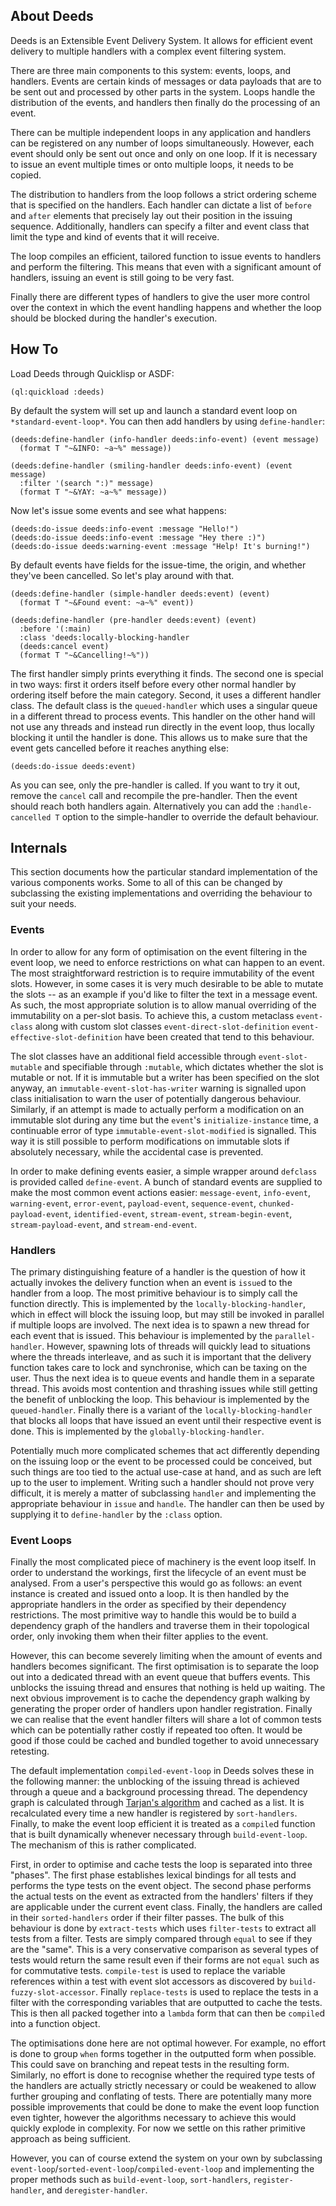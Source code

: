 ## About Deeds
Deeds is an Extensible Event Delivery System. It allows for efficient event delivery to multiple handlers with a complex event filtering system.

There are three main components to this system: events, loops, and handlers. Events are certain kinds of messages or data payloads that are to be sent out and processed by other parts in the system. Loops handle the distribution of the events, and handlers then finally do the processing of an event.

There can be multiple independent loops in any application and handlers can be registered on any number of loops simultaneously. However, each event should only be sent out once and only on one loop. If it is necessary to issue an event multiple times or onto multiple loops, it needs to be copied.

The distribution to handlers from the loop follows a strict ordering scheme that is specified on the handlers. Each handler can dictate a list of `before` and `after` elements that precisely lay out their position in the issuing sequence. Additionally, handlers can specify a filter and event class that limit the type and kind of events that it will receive.

The loop compiles an efficient, tailored function to issue events to handlers and perform the filtering. This means that even with a significant amount of handlers, issuing an event is still going to be very fast.

Finally there are different types of handlers to give the user more control over the context in which the event handling happens and whether the loop should be blocked during the handler's execution.

## How To
Load Deeds through Quicklisp or ASDF:

    (ql:quickload :deeds)

By default the system will set up and launch a standard event loop on `*standard-event-loop*`. You can then add handlers by using `define-handler`:

    (deeds:define-handler (info-handler deeds:info-event) (event message)
      (format T "~&INFO: ~a~%" message))
    
    (deeds:define-handler (smiling-handler deeds:info-event) (event message)
      :filter '(search ":)" message)
      (format T "~&YAY: ~a~%" message))

Now let's issue some events and see what happens:

    (deeds:do-issue deeds:info-event :message "Hello!")
    (deeds:do-issue deeds:info-event :message "Hey there :)")
    (deeds:do-issue deeds:warning-event :message "Help! It's burning!")

By default events have fields for the issue-time, the origin, and whether they've been cancelled. So let's play around with that.

    (deeds:define-handler (simple-handler deeds:event) (event)
      (format T "~&Found event: ~a~%" event))

    (deeds:define-handler (pre-handler deeds:event) (event)
      :before '(:main)
      :class 'deeds:locally-blocking-handler
      (deeds:cancel event)
      (format T "~&Cancelling!~%"))

The first handler simply prints everything it finds. The second one is special in two ways: first it orders itself before every other normal handler by ordering itself before the main category. Second, it uses a different handler class. The default class is the `queued-handler` which uses a singular queue in a different thread to process events. This handler on the other hand will not use any threads and instead run directly in the event loop, thus locally blocking it until the handler is done. This allows us to make sure that the event gets cancelled before it reaches anything else:

    (deeds:do-issue deeds:event)

As you can see, only the pre-handler is called. If you want to try it out, remove the `cancel` call and recompile the pre-handler. Then the event should reach both handlers again. Alternatively you can add the `:handle-cancelled T` option to the simple-handler to override the default behaviour.

## Internals
This section documents how the particular standard implementation of the various components works. Some to all of this can be changed by subclassing the existing implementations and overriding the behaviour to suit your needs.

### Events
In order to allow for any form of optimisation on the event filtering in the event loop, we need to enforce restrictions on what can happen to an event. The most straightforward restriction is to require immutability of the event slots. However, in some cases it is very much desirable to be able to mutate the slots -- as an example if you'd like to filter the text in a message event. As such, the most appropriate solution is to allow manual overriding of the immutability on a per-slot basis. To achieve this, a custom metaclass `event-class` along with custom slot classes `event-direct-slot-definition` `event-effective-slot-definition` have been created that tend to this behaviour.

The slot classes have an additional field accessible through `event-slot-mutable` and specifiable through `:mutable`, which dictates whether the slot is mutable or not. If it is immutable but a writer has been specified on the slot anyway, an `immutable-event-slot-has-writer` warning is signalled upon class initialisation to warn the user of potentially dangerous behaviour. Similarly, if an attempt is made to actually perform a modification on an immutable slot during any time but the `event`'s `initialize-instance` time, a continuable error of type `immutable-event-slot-modified` is signalled. This way it is still possible to perform modifications on immutable slots if absolutely necessary, while the accidental case is prevented.

In order to make defining events easier, a simple wrapper around `defclass` is provided called `define-event`. A bunch of standard events are supplied to make the most common event actions easier: `message-event`, `info-event`, `warning-event`, `error-event`, `payload-event`, `sequence-event`, `chunked-payload-event`, `identified-event`, `stream-event`, `stream-begin-event`, `stream-payload-event`, and `stream-end-event`.

### Handlers
The primary distinguishing feature of a handler is the question of how it actually invokes the delivery function when an event is `issue`d to the handler from a loop. The most primitive behaviour is to simply call the function directly. This is implemented by the `locally-blocking-handler`, which in effect will block the issuing loop, but may still be invoked in parallel if multiple loops are involved. The next idea is to spawn a new thread for each event that is issued. This behaviour is implemented by the `parallel-handler`. However, spawning lots of threads will quickly lead to situations where the threads interleave, and as such it is important that the delivery function takes care to lock and synchronise, which can be taxing on the user. Thus the next idea is to queue events and handle them in a separate thread. This avoids most contention and thrashing issues while still getting the benefit of unblocking the loop. This behaviour is implemented by the `queued-handler`. Finally there is a variant of the `locally-blocking-handler` that blocks all loops that have issued an event until their respective event is done. This is implemented by the `globally-blocking-handler`.

Potentially much more complicated schemes that act differently depending on the issuing loop or the event to be processed could be conceived, but such things are too tied to the actual use-case at hand, and as such are left up to the user to implement. Writing such a handler should not prove very difficult, it is merely a matter of subclassing `handler` and implementing the appropriate behaviour in `issue` and `handle`. The handler can then be used by supplying it to `define-handler` by the `:class` option.

### Event Loops
Finally the most complicated piece of machinery is the event loop itself. In order to understand the workings, first the lifecycle of an event must be analysed. From a user's perspective this would go as follows: an event instance is created and issued onto a loop. It is then handled by the appropriate handlers in the order as specified by their dependency restrictions. The most primitive way to handle this would be to build a dependency graph of the handlers and traverse them in their topological order, only invoking them when their filter applies to the event.

However, this can become severely limiting when the amount of events and handlers becomes significant. The first optimisation is to separate the loop out into a dedicated thread with an event queue that buffers events. This unblocks the issuing thread and ensures that nothing is held up waiting. The next obvious improvement is to cache the dependency graph walking by generating the proper order of handlers upon handler registration. Finally we can realise that the event handler filters will share a lot of common tests which can be potentially rather costly if repeated too often. It would be good if those could be cached and bundled together to avoid unnecessary retesting.

The default implementation `compiled-event-loop` in Deeds solves these in the following manner: the unblocking of the issuing thread is achieved through a queue and a background processing thread. The dependency graph is calculated through [Tarjan's algorithm](https://en.wikipedia.org/wiki/Tarjan%27s_strongly_connected_components_algorithm) and cached as a list. It is recalculated every time a new handler is registered by `sort-handlers`. Finally, to make the event loop efficient it is treated as a `compile`d function that is built dynamically whenever necessary through `build-event-loop`. The mechanism of this is rather complicated.

First, in order to optimise and cache tests the loop is separated into three "phases". The first phase establishes lexical bindings for all tests and performs the type tests on the event object. The second phase performs the actual tests on the event as extracted from the handlers' filters if they are applicable under the current event class. Finally, the handlers are called in their `sorted-handlers` order if their filter passes. The bulk of this behaviour is done by `extract-tests` which uses `filter-tests` to extract all tests from a filter. Tests are simply compared through `equal` to see if they are the "same". This is a very conservative comparison as several types of tests would return the same result even if their forms are not `equal` such as for commutative tests. `compile-test` is used to replace the variable references within a test with event slot accessors as discovered by `build-fuzzy-slot-accessor`. Finally `replace-tests` is used to replace the tests in a filter with the corresponding variables that are outputted to cache the tests. This is then all packed together into a `lambda` form that can then be `compile`d into a function object.

The optimisations done here are not optimal however. For example, no effort is done to group `when` forms together in the outputted form when possible. This could save on branching and repeat tests in the resulting form. Similarly, no effort is done to recognise whether the required type tests of the handlers are actually strictly necessary or could be weakened to allow further grouping and conflating of tests. There are potentially many more possible improvements that could be done to make the event loop function even tighter, however the algorithms necessary to achieve this would quickly explode in complexity. For now we settle on this rather primitive approach as being sufficient.

However, you can of course extend the system on your own by subclassing `event-loop`/`sorted-event-loop`/`compiled-event-loop` and implementing the proper methods such as `build-event-loop`, `sort-handlers`, `register-handler`, and `deregister-handler`.
